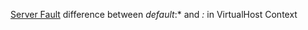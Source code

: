 
[Server Fault](https://serverfault.com/questions/567320/difference-between-default-and-in-virtualhost-context)
difference between _default_:* and *:* in VirtualHost Context
